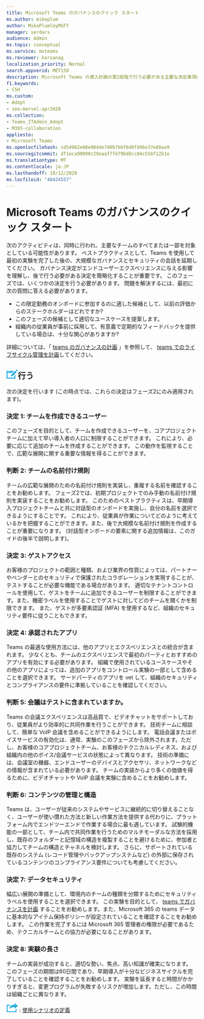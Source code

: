 ```yaml
---
title: Microsoft Teams のガバナンスのクイック スタート
ms.author: mikeplum
author: MikePlumleyMSFT
manager: serdars
audience: Admin
ms.topic: conceptual
ms.service: msteams
ms.reviewer: karuanag
localization_priority: Normal
search.appverid: MET150
description: Microsoft Teams の導入計画の第2段階で行う必要がある主要な決定事項についてのクイックスタート
f1.keywords:
- CSH
ms.custom:
- Adopt
- seo-marvel-apr2020
ms.collection:
- Teams_ITAdmin_Adopt
- M365-collaboration
appliesto:
- Microsoft Teams
ms.openlocfilehash: cd54902e00e984de740b7bbf6d0fd96e37e88aa9
ms.sourcegitcommit: df1eca90090c29eaaf7fd79bd8cc84c556f12b1e
ms.translationtype: MT
ms.contentlocale: ja-JP
ms.lasthandoff: 10/12/2020
ms.locfileid: "48424557"
---
```

# <a name="governance-quick-start-for-microsoft-teams"></a>Microsoft Teams のガバナンスのクイック スタート

次のアクティビティは、同時に行われ、主要なチームのすべてまたは一部を対象としている可能性があります。 ベストプラクティスとして、Teams を使用して最初の実験を完了した後の、大規模なガバナンスとセキュリティの会話を延期してください。 ガバナンス決定がエンドユーザーエクスペリエンスに与える影響を理解し、後で行う必要がある決定を簡略化することが重要です。 このフェーズでは、いくつかの決定を行う必要があります。 問題を解決するには、最初に次の質問に答える必要があります。

- この限定勤務のオンボードに参加するのに適した候補として、以前の評価からのステークホルダーはどれですか?
- このフェーズの候補として適切なユースケースを提案します。  
- 組織内の従業員が事前に採用して、有意義で定期的なフィードバックを提供している場合は、十分な関心がありますか? 

詳細については、「 [teams のガバナンスの計画](plan-teams-governance.md) 」を参照して、 [teams でのライフサイクル管理を計画](plan-teams-lifecycle.md)してください。

## <a name="an-icon-representing-a-decision-pointdecisions"></a>![判断ポイントを表すアイコン](media/teams-adoption-decision-icon.png)行う

次の決定を行います (この時点では、これらの決定はフェーズ2にのみ適用されます)。

### <a name="decision-1-who-can-create-teams"></a>決定 1: チームを作成できるユーザー 

このフェーズを目的として、チームを作成できるユーザーを、コアプロジェクトチームに加えて早い導入者の人口に制限することができます。 これにより、必要に応じて追加のチームを作成することができます。 この動作を監視することで、広範な展開に関する重要な情報を得ることができます。

### <a name="decision-2-teams-naming-conventions"></a>判断 2: チームの名前付け規則 

チームの広範な展開のための名前付け規則を実装し、重複する名前を確認することをお勧めします。 フェーズ2では、初期プロジェクトでのみ手動の名前付け規則を実装することをお勧めします。 このためのベストプラクティスは、早期導入プロジェクトチームと共に対話型のオンボードを実施し、自分の名前を選択できるようにすることです。 これにより、従業員が作業についてどのように考えているかを把握することができます。また、後で大規模な名前付け規則を作成することが重要になります。 (対話型オンボードの要素に関する追加情報は、このガイドの後半で説明します)。

### <a name="decision-3-guest-access"></a>決定 3: ゲストアクセス

お客様のプロジェクトの範囲と種類、および業界の性質によっては、パートナーやベンダーとのセキュリティで保護されたコラボレーションを実現することが、テストすることが必要な機能である場合があります。 適切なテナントコントロールを使用して、ゲストをチームに追加できるユーザーを制限することができます。また、機密ラベルを使用することでゲストに対してどのチームを開くかを制限できます。 また、ゲストが多要素認証 (MFA) を使用するなど、組織のセキュリティ要件に従うこともできます。

### <a name="decision-4-approved-apps"></a>決定 4: 承認されたアプリ

Teams の最適な使用方法には、他のアプリとエクスペリエンスとの統合が含まれます。 少なくとも、チームのエクスペリエンスで最初のパーティとおすすめのアプリを有効にする必要があります。 組織で使用されているユースケースやその他のアプリによっては、追加のアプリをコントロール実験の一部として含めることを選択できます。 サードパーティのアプリを vet して、組織のセキュリティとコンプライアンスの要件に準拠していることを確認してください。

### <a name="decision-5-are-meetings-included-in-your-test"></a>判断 5: 会議はテストに含まれていますか。 

Teams の会議エクスペリエンスは高品質で、ビデオチャットをサポートしており、従業員がより効率的に共同作業を行うことができます。 技術チームに相談して、簡単な VoIP 会議を含めることができるようにします。 電話会議またはボイスサービスの有効化は、通常、実験のこのフェーズから除外されます。ただし、お客様のコアプロジェクトチーム、お客様のテクニカルレディネス、および組織内の他のボイス/会議サービスの状態によって異なります。 技術の準備には、会議室の機器、エンドユーザーのデバイスとアクセサリ、ネットワークなどの情報が含まれている必要があります。 チームの実装からより多くの価値を得るために、ビデオチャットや VoIP 会議を実験に含めることをお勧めします。 

### <a name="decision-6-content-management-and-structure"></a>判断 6: コンテンツの管理と構造
Teams は、ユーザーが従来のシステムやサービスに継続的に切り替えることなく、ユーザーが使い慣れた方法と新しい作業方法を提供する代わりに、プラットフォーム内でエンドツーエンドで作業する場合に最も適しています。 試験的機能の一部として、チーム内で共同作業を行うためのマルチモーダルな方法を採用し、既存のフォルダーと記憶域の構造を複製することを避けるために、参加者と協力してチームの構造とチャネルを検討します。 さらに、サポートされている既存のシステム (レコード管理やバックアップシステムなど) の外部に保存されているコンテンツのコンプライアンス要件についても考慮してください。

### <a name="decision-7--data-security"></a>決定 7: データセキュリティ

幅広い展開の準備として、環境内のチームの種類を分類するためにセキュリティラベルを使用することを選択できます。 この実験を目的として、 [teams でガバナンスを計画](plan-teams-governance.md) することをお勧めします。また、Microsoft 365 の teams データに基本的なアイテム保持ポリシーが設定されていることを確認することをお勧めします。 この作業を完了するには Microsoft 365 管理者の権限が必要であるため、テクニカルチームとの協力が必要になることがあります。

### <a name="decision-8-length-of-your-experiment"></a>決定 8: 実験の長さ

チームの実装が成功すると、適切な勢い、焦点、高い知識が確実になります。 このフェーズの期間は60日間であり、早期導入が十分なビジネスサイクルを完了していることを確認することをお勧めします。 実験を延長すると時間がかかりすぎると、変更プログラムが失敗するリスクが増加します。ただし、この時間は組織ごとに異なります。  

![次の手順を示すアイコン ](media/teams-adoption-next-icon.png) : [使用シナリオの定義](teams-adoption-define-usage-scenarios.md)
